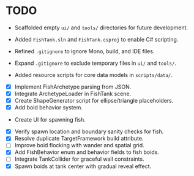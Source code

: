 # TODO
- Scaffolded empty `ui/` and `tools/` directories for future development.
- Added `FishTank.sln` and `FishTank.csproj` to enable C# scripting.
- Refined `.gitignore` to ignore Mono, build, and IDE files.
- Expand `.gitignore` to exclude temporary files in `ui/` and `tools/`.

- Added resource scripts for core data models in `scripts/data/`.

- [x] Implement FishArchetype parsing from JSON.
- [x] Integrate ArchetypeLoader in FishTank scene.
- [x] Create ShapeGenerator script for ellipse/triangle placeholders.
- [x] Add boid behavior system.
- Create UI for spawning fish.
- [x] Verify spawn location and boundary sanity checks for fish.
- [x] Resolve duplicate TargetFramework build attribute.
- [ ] Improve boid flocking with wander and spatial grid.
- [x] Add FishBehavior enum and behavior fields to fish boids.
- [ ] Integrate TankCollider for graceful wall constraints.
- [x] Spawn boids at tank center with gradual reveal effect.
